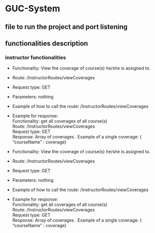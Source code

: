 # GUC-System

## file to run the project and port listening

## functionalities description

### instructor functionalities

  
  * Functionality: View the coverage of course(s) he/she is assigned to.
  * Route: /InstructorRoutes/viewCoverages
  * Request type: GET
  * Parameters: nothing
  * Example of how to call the route: /InstructorRoutes/viewCoverages
  * Example for response:  
        Functionality: get all coverages of all course(s)  
        Route: /InstructorRoutes/viewCoverages \
        Request type: GET <br />
        Response: Array of coverages . Example of a single coverage: { “courseName” : coverage}

  * Functionality: View the coverage of course(s) he/she is assigned to.
  * Route: /InstructorRoutes/viewCoverages
  * Request type: GET
  * Parameters: nothing
  * Example of how to call the route: /InstructorRoutes/viewCoverages
  * Example for response:  
        Functionality: get all coverages of all course(s)  
        Route: /InstructorRoutes/viewCoverages \
        Request type: GET <br />
        Response: Array of coverages . Example of a single coverage: { “courseName” : coverage}
